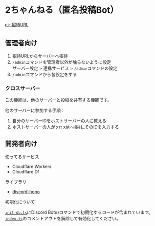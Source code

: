 # 2ちゃんねる（匿名投稿Bot）

[👉 招待URL](https://discord.com/oauth2/authorize?client_id=1370657822853042186&permissions=0&integration_type=0&scope=bot)

## 管理者向け

1. 招待URLからサーバーへ招待
2. `/admin`コマンドを管理者以外が触らないように設定  
  サーバー設定 > 連携サービス > `/admin`コマンドの設定
3. `/admin`コマンドから各設定をする

### クロスサーバー

この機能は、他のサーバーと投稿を共有する機能です。

他のサーバーに参加する手順：

1. 自分のサーバーIDをホストサーバーの人に教える
2. ホストサーバーの人が`クロス鯖へ招待`にそのIDを入力する

## 開発者向け

使ってるサービス

- Cloudflare Workers
- Cloudflare D1

ライブラリ

- [discord-hono](https://discord-hono.luis.fun/ja/)

初期化について

[`init-db.ts`](https://github.com/luisfun/discord-hono-examples/blob/main/workerd-2ch/src/handlers/init-db.ts)にDiscord Botのコマンドで初期化するコードが含まれています。  
[`index.ts`](https://github.com/luisfun/discord-hono-examples/blob/main/workerd-2ch/src/handlers/index.ts)のコメントアウトを解除して有効化してください。
